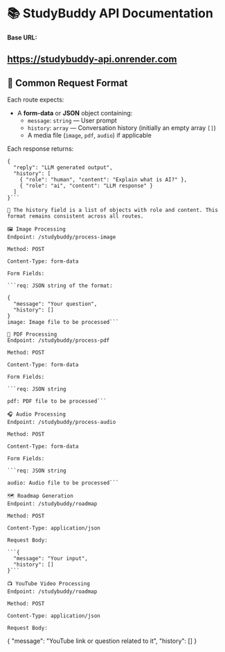 # 📚 StudyBuddy API Documentation

**Base URL:**  

https://studybuddy-api.onrender.com
---

## 🔄 Common Request Format

Each route expects:

- A **form-data** or **JSON** object containing:
  - `message`: `string` — User prompt
  - `history`: `array` — Conversation history (initially an empty array `[]`)
  - A media file (`image`, `pdf`, `audio`) if applicable

Each response returns:
```
{
  "reply": "LLM generated output",
  "history": [
    { "role": "human", "content": "Explain what is AI?" },
    { "role": "ai", "content": "LLM response" }
  ]
}```

📝 The history field is a list of objects with role and content. This format remains consistent across all routes.

🖼️ Image Processing
Endpoint: /studybuddy/process-image

Method: POST

Content-Type: form-data

Form Fields:

```req: JSON string of the format:

{
  "message": "Your question",
  "history": []
}
image: Image file to be processed```

📄 PDF Processing
Endpoint: /studybuddy/process-pdf

Method: POST

Content-Type: form-data

Form Fields:

```req: JSON string

pdf: PDF file to be processed```

🎧 Audio Processing
Endpoint: /studybuddy/process-audio

Method: POST

Content-Type: form-data

Form Fields:

```req: JSON string

audio: Audio file to be processed```

🗺️ Roadmap Generation
Endpoint: /studybuddy/roadmap

Method: POST

Content-Type: application/json

Request Body:

```{
  "message": "Your input",
  "history": []
}```

📺 YouTube Video Processing
Endpoint: /studybuddy/roadmap

Method: POST

Content-Type: application/json

Request Body:
```
{
  "message": "YouTube link or question related to it",
  "history": []
}
```
